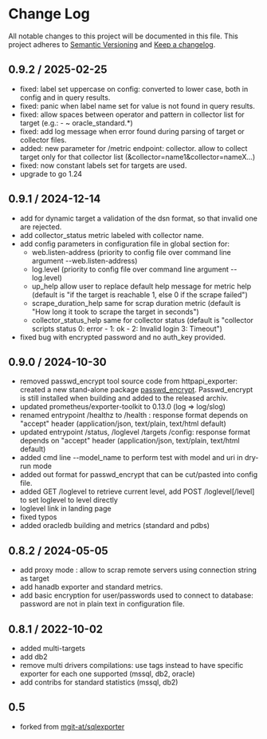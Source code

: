 # Change Log
All notable changes to this project will be documented in this file.
This project adheres to [Semantic Versioning](http://semver.org/) and [Keep a changelog](https://github.com/olivierlacan/keep-a-changelog).

 <!--next-version-placeholder-->
## 0.9.2 / 2025-02-25
- fixed: label set uppercase on config: converted to lower case, both in config and in query results.
- fixed: panic when label name set for value is not found in query results.
- fixed: allow spaces between operator and pattern in collector list for target (e.g.: - ~ oracle_standard.*)
- fixed: add log message when error found during parsing of target or collector files.
- added: new parameter for /metric endpoint: collector. allow to collect target only for that collector list (&collector=name1&collector=nameX...)
- fixed: now constant labels set for targets are used.
- upgrade to go 1.24

## 0.9.1 / 2024-12-14

- add for dynamic target a validation of the dsn format, so that invalid one are rejected.
- add collector_status metric labeled with collector name.
- add config parameters in configuration file in global section for:
    - web.listen-address (priority to config file over command line argument --web.listen-address)
    - log.level (priority to config file over command line argument --log.level)
    - up_help allow user to replace default help message for metric help (default is "if the target is reachable 1, else 0 if the scrape failed")
    - scrape_duration_help same for scrap duration metric (default is "How long it took to scrape the target in seconds")
    - collector_status_help same for collector status (default is "collector scripts status 0: error - 1: ok - 2: Invalid login 3: Timeout")
- fixed bug with encrypted password and no auth_key provided.

## 0.9.0 / 2024-10-30

- removed passwd_encrypt tool source code from httpapi_exporter: created a new stand-alone package [passwd_encrypt](https://github.com/peekjef72/passwd_encrypt). Passwd_encrypt is still installed when building and added to the released archiv.
- updated prometheus/exporter-toolkit to 0.13.0 (log => log/slog)
- renamed entrypoint /healthz to /health : response format depends on "accept" header (application/json, text/plain, text/html default)
- updated entrypoint /status, /loglevel /targets /config: response format depends on "accept" header (application/json, text/plain, text/html default)
- added cmd line --model_name to perform test with model and uri in dry-run mode
- added out format for passwd_encrypt that can be cut/pasted into config file.
- added GET /loglevel to retrieve current level, add POST /loglevel[/level] to set loglevel to level directly 
- loglevel link in landing page
- fixed typos
- added oracledb building and metrics (standard and pdbs)

## 0.8.2 / 2024-05-05
* add proxy mode : allow to scrap remote servers using connection string as target
* add hanadb exporter and standard metrics.
* add basic encryption for user/passwords used to connect to database: password are not in plain text in configuration file.

## 0.8.1 / 2022-10-02
* added multi-targets
* add db2
* remove multi drivers compilations: use tags instead to have specific exporter for each one supported (mssql, db2, oracle)
* add contribs for standard statistics (mssql, db2)

## 0.5 
* forked from [mgit-at/sqlexporter](https://github.com/mgit-at/sql_exporter/blob/master/README.md)